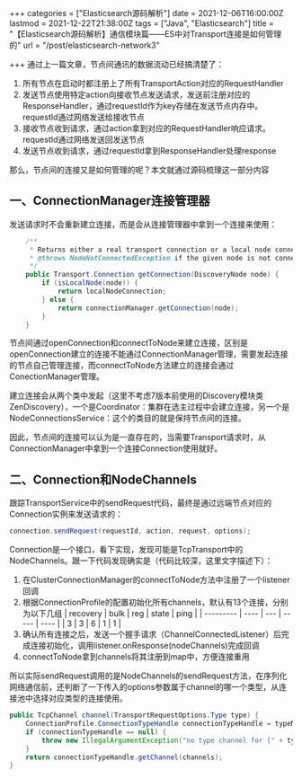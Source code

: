 +++
categories = ["Elasticsearch源码解析"]
date = 2021-12-06T16:00:00Z
lastmod = 2021-12-22T21:38:00Z
tags = ["Java", "Elasticsearch"]
title = "【Elasticsearch源码解析】通信模块篇——ES中对Transport连接是如何管理的"
url = "/post/elasticsearch-network3"

+++
通过上一篇文章，节点间通讯的数据流动已经搞清楚了：

1. 所有节点在启动时都注册上了所有TransportAction对应的RequestHandler
2. 发送节点使用特定action向接收节点发送请求，发送前注册对应的ResponseHandler，通过requestId作为key存储在发送节点内存中。requestId通过网络发送给接收节点
3. 接收节点收到请求，通过action拿到对应的RequestHandler响应请求。requestId通过网络发送回发送节点
4. 发送节点收到请求，通过requestId拿到ResponseHandler处理response

那么，节点间的连接又是如何管理的呢？本文就通过源码梳理这一部分内容

## 一、ConnectionManager连接管理器

发送请求时不会重新建立连接，而是会从连接管理器中拿到一个连接来使用：

```Java
    /**
     * Returns either a real transport connection or a local node connection if we are using the local node optimization.
     * @throws NodeNotConnectedException if the given node is not connected
     */
    public Transport.Connection getConnection(DiscoveryNode node) {
        if (isLocalNode(node)) {
            return localNodeConnection;
        } else {
            return connectionManager.getConnection(node);
        }
    }
```

节点间通过openConnection和connectToNode来建立连接，区别是openConnection建立的连接不能通过ConnectionManager管理，需要发起连接的节点自己管理连接，而connectToNode方法建立的连接会通过ConectionManager管理。

建立连接会从两个类中发起（这里不考虑7版本前使用的Discovery模块类ZenDiscovery），一个是Coordinator：集群在选主过程中会建立连接，另一个是NodeConnectionsService：这个的类目的就是保持节点间的连接。

因此，节点间的连接可以认为是一直存在的，当需要Transport请求时，从ConnectionManager中拿到一个连接Connection使用就好。

## 二、Connection和NodeChannels

跟踪TransportService中的sendRequest代码，最终是通过远端节点对应的Connection实例来发送请求的：

```Java
connection.sendRequest(requestId, action, request, options);
```

Connection是一个接口，看下实现，发现可能是TcpTransport中的NodeChannels。跟一下代码发现确实是（代码比较深，这里文字描述下）：

1. 在ClusterConnectionManager的connectToNode方法中注册了一个listener回调
2. 根据ConnectionProfile的配置初始化所有channels，默认有13个连接，分别为以下几组
|  recovery   | bulk  | reg | state | ping |
|  ---------  | ----  | --- | ----- | ---- |
|     3       |   3   |  6  |    1  |   1  |
3. 确认所有连接之后，发送一个握手请求（ChannelConnectedListener）后完成连接初始化，调用listener.onResponse(nodeChannels)完成回调
4. connectToNode拿到channels将其注册到map中，方便连接重用

所以实际sendRequest调用的是NodeChannels的sendRequest方法，在序列化网络通信前，还判断了一下传入的options参数属于channel的哪一个类型，从连接池中选择对应类型的连接使用。

```Java
public TcpChannel channel(TransportRequestOptions.Type type) {
    ConnectionProfile.ConnectionTypeHandle connectionTypeHandle = typeMapping.get(type);
    if (connectionTypeHandle == null) {
        throw new IllegalArgumentException("no type channel for [" + type + "]");
    }
    return connectionTypeHandle.getChannel(channels);
}
```